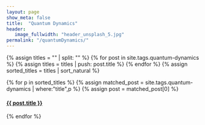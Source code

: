 ```yaml
---
layout: page
show_meta: false
title:  "Quantum Dynamics"
header:
   image_fullwidth: "header_unsplash_5.jpg"
permalink: "/quantumDynamics/"
---
```


{% assign titles = "" | split: "" %}
{% for post in site.tags.quantum-dynamics %}
    {% assign titles = titles | push: post.title %}
{% endfor %}
{% assign sorted_titles = titles | sort_natural %}

<div>
    {% for p in sorted_titles %}
    {% assign matched_post = site.tags.quantum-dynamics | where:"title",p %}
    {% assign post = matched_post[0] %}
    <h4><a href="{{ site.url }}{{ site.baseurl }}{{ post.url }}">{{ post.title }}</a></h4>
    {% endfor %}
</div>



